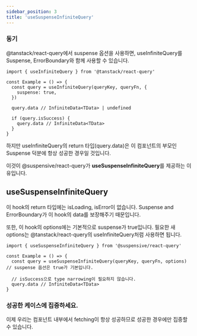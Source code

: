 ```yaml
---
sidebar_position: 3
title: 'useSuspenseInfiniteQuery'
---
```


### 동기

@tanstack/react-query에서 suspense 옵션을 사용하면, useInfiniteQuery를 Suspense, ErrorBoundary와 함께 사용할 수 있습니다.

```tsx
import { useInfiniteQuery } from '@tanstack/react-query'

const Example = () => {
  const query = useInfiniteQuery(queryKey, queryFn, {
    suspense: true,
  })

  query.data // InfiniteData<TData> | undefined

  if (query.isSuccess) {
    query.data // InfiniteData<TData>
  }
}
```

하지만 useInfiniteQuery의 return 타입(query.data)은 이 컴포넌트의 부모인 Suspense 덕분에 항상 성공한 경우일 것입니다.

이것이 @suspensive/react-query가 **useSuspenseInfiniteQuery**를 제공하는 이유입니다.

## useSuspenseInfiniteQuery

이 hook의 return 타입에는 isLoading, isError이 없습니다. Suspense and ErrorBoundary가 이 hook의 data를 보장해주기 때문입니다.

또한, 이 hook의 options에는 기본적으로 suspense가 true입니다. 필요한 새 options는 @tanstack/react-query의 useInfiniteQuery처럼 사용하면 됩니다. 

```tsx
import { useSuspenseInfiniteQuery } from '@suspensive/react-query'

const Example = () => {
  const query = useSuspenseInfiniteQuery(queryKey, queryFn, options) // suspense 옵션은 true가 기본입니다.

  // isSuccess으로 type narrowing이 필요하지 않습니다.
  query.data // InfiniteData<TData>
}
```

### 성공한 케이스에 집중하세요.

이제 우리는 컴포넌트 내부에서 fetching이 항상 성공하므로 성공한 경우에만 집중할 수 있습니다.
